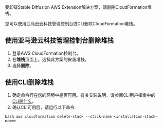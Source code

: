 要卸载Stable Diffusion AWS Extension解决方案，请删除CloudFormation堆栈。

您可以使用亚马逊云科技管理控制台或CLI删除CloudFormation堆栈。

## 使用亚马逊云科技管理控制台删除堆栈

1. 登录AWS CloudFormation控制台。
2. 在**堆栈**页面上，选择此方案的安装堆栈。
3. 选择**删除**。

## 使用CLI删除堆栈

1. 确定命令行在您的环境中是否可用。有关安装说明，请参阅CLI用户指南中的[CLI是什么](https://docs.aws.amazon.com/zh_cn/cli/latest/userguide/cli-chap-welcome.html)。
2. 确认CLI可用后，请运行以下命令:
```
bash aws cloudformation delete-stack --stack-name <installation-stack-name>
```

